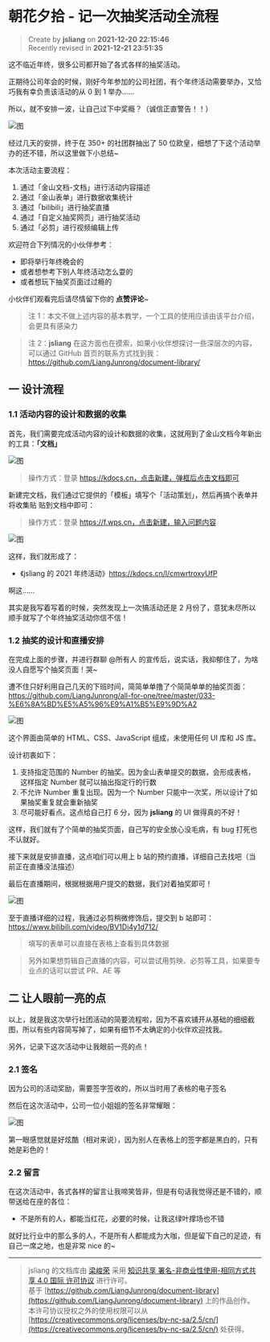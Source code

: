 朝花夕拾 - 记一次抽奖活动全流程
===

> Create by **jsliang** on **2021-12-20 22:15:46**  
> Recently revised in **2021-12-21 23:51:35**

这不临近年终，很多公司都开始了各式各样的抽奖活动。

正期待公司年会的时候，刚好今年参加的公司社团，有个年终活动需要举办，又恰巧我有幸负责该活动的从 0 到 1 举办……

所以，就不安排一波，让自己过下中奖瘾？（诚信正直警告！！）

![图](./img/12-20-1.png)

经过几天的安排，终于在 350+ 的社团群抽出了 50 位欧皇，细想了下这个活动举办的还不错，所以这里做下小总结~

本次活动主要流程：

1. 通过「金山文档-文档」进行活动内容描述
2. 通过「金山表单」进行数据收集统计
3. 通过「bilibili」进行抽奖直播
4. 通过「自定义抽奖网页」进行抽奖活动
5. 通过「必剪」进行视频编辑上传

欢迎符合下列情况的小伙伴参考：

* 即将举行年终晚会的
* 或者想参考下别人年终活动怎么耍的
* 或者想玩下抽奖页面过过瘾的

小伙伴们观看完后请尽情留下你的 **点赞评论**~

> 注 1：本文不做上述内容的基本教学，一个工具的使用应该由该平台介绍，会更具有感染力

> 注 2：**jsliang** 在这方面也在摸索，如果小伙伴想探讨一些深层次的内容，可以通过 GitHub 首页的联系方式找到我：https://github.com/LiangJunrong/document-library/

## 一 设计流程

### 1.1 活动内容的设计和数据的收集

首先，我们需要完成活动内容的设计和数据的收集，这就用到了金山文档今年新出的工具：**「文档」**

![图](./img/12-20-2.jpg)

> 操作方式：登录 https://kdocs.cn，点击新建，弹框后点击文档即可

新建完文档，我们通过它提供的「模板」填写个「活动策划」，然后再搞个表单并将收集贴 贴到文档中即可：

> 操作方式：登录 https://f.wps.cn，点击新建，输入问题内容

![图](./img/12-20-3.jpg)

这样，我们就形成了：

* 《jsliang 的 2021 年终活动》https://kdocs.cn/l/cmwrtroxyUfP

啊这……

其实是我写着写着的时候，突然发现上一次搞活动还是 2 月份了，意犹未尽所以顺手就写了个年终抽奖活动你信不信！

### 1.2 抽奖的设计和直播安排

在完成上面的步骤，并进行群聊 @所有人 的宣传后，说实话，我抑郁住了，为啥没人自愿写个抽奖页面！哭~

遭不住只好利用自己几天的下班时间，简简单单撸了个简简单单的抽奖页面：https://github.com/LiangJunrong/all-for-one/tree/master/033-%E6%8A%BD%E5%A5%96%E9%A1%B5%E9%9D%A2

![图](./img/12-20-4.gif)

这个界面由简单的 HTML、CSS、JavaScript 组成，未使用任何 UI 库和 JS 库。

设计初衷如下：

1. 支持指定范围的 Number 的抽奖。因为金山表单提交的数据，会形成表格，这样指定 Number 就可以抽出指定行的行数
2. 不允许 Number 重复出现。因为一个 Number 只能中一次奖，所以设计了如果抽奖重复就会重新抽奖
3. 尽可能好看点。这点给自己打 6 分，因为 **jsliang** 的 UI 做得真的不好！

这样，我们就有了个简单的抽奖页面，自己写的安全放心没毛病，有 bug 打死也不认就好。

接下来就是安排直播，这点咱们可以用上 b 站的预约直播，详细自己去找吧（当前正在直播没法描述）

最后在直播期间，根据根据用户提交的数据，我们对着抽奖即可！

![图](./img/12-20-5.jpg)

至于直播详细的过程，我通过必剪稍微修饰后，提交到 b 站即可：https://www.bilibili.com/video/BV1Di4y1d712/

> 填写的表单可以直接在表格上查看到具体数据

> 另外如果想剪辑自己直播的内容，可以尝试用剪映、必剪等工具，如果要专业点的话可以尝试 PR、AE 等

## 二 让人眼前一亮的点

以上，就是我这次举行社团活动的简要流程啦，因为不喜欢铺开从基础的细细截图，所以有些内容简写掉了，如果有细节不太确定的小伙伴欢迎找我。

另外，记录下这次活动中让我眼前一亮的点！

### 2.1 签名

因为公司的活动奖励，需要签字签收的，所以当时用了表格的电子签名

然后在这次活动中，公司一位小姐姐的签名非常耀眼：

![图](./img/12-20-6.png)

第一眼感觉就是好炫酷（相对来说），因为别人在表格上的签字都是黑白的，只有她是彩色的！

### 2.2 留言

在这次活动中，各式各样的留言让我啼笑皆非，但是有句话我觉得还是不错的，顺带送给在座的各位：

* 不是所有的人，都能当红花，必要的时候，让我这绿叶撑场也不错

就好比行业中的那么多的人，不是所有人都能成为大咖，但是留下自己的足迹，有自己一席之地，也是非常 nice 的~

---

> jsliang 的文档库由 [梁峻荣](https://github.com/LiangJunrong) 采用 [知识共享 署名-非商业性使用-相同方式共享 4.0 国际 许可协议](http://creativecommons.org/licenses/by-nc-sa/4.0/) 进行许可。<br/>基于 [https://github.com/LiangJunrong/document-library](https://github.com/LiangJunrong/document-library) 上的作品创作。<br/>本许可协议授权之外的使用权限可以从 [https://creativecommons.org/licenses/by-nc-sa/2.5/cn/](https://creativecommons.org/licenses/by-nc-sa/2.5/cn/) 处获得。
